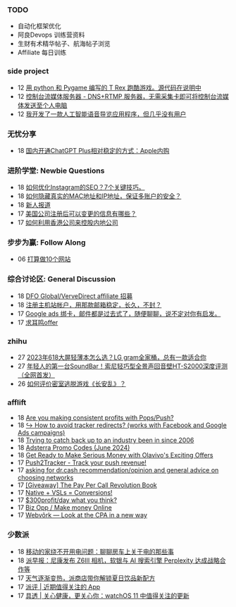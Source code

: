 ### TODO
-  自动化框架优化
-  阿良Devops 训练营资料
-  生财有术精华帖子、航海帖子浏览
-  Affiliate 每日训练

### side project
<!-- sideproject:START -->
-  12 [用 python 和 Pygame 编写的 T Rex 跑酷游戏。源代码在说明中](https://www.youtube.com/watch?v=pZySIXSelCA)
-  12 [控制台流媒体服务器 - DNS+RTMP 服务器，无需采集卡即可将控制台流媒体发送至个人电脑](https://github.com/Aioros/console-streaming-server)
-  12 [我开发了一款人工智能语音导览应用程序，但几乎没有用户](https://www.reddit.com/r/SideProject/comments/18gpp0e/ive_built_an_ai_audio_tour_app_but_have_almost_no/)<!-- sideproject:END -->


### 无忧分享
<!-- ruyo:START -->
-  18 [国内开通ChatGPT Plus相对稳定的方式：Apple内购](https://51.ruyo.net/18681.html)<!-- ruyo:END -->

### 进阶学堂: Newbie Questions
<!-- advertcn1:START -->
-  18 [如何优化Instagram的SEO？7个关键技巧。](https://www.advertcn.com/thread-115406-1-1.html)
-  18 [如何隐藏真实的MAC地址和IP地址，保证多账户的安全？](https://www.advertcn.com/thread-115405-1-1.html)
-  18 [新人报道](https://www.advertcn.com/thread-115403-1-1.html)
-  17 [美国公司注册后可以变更的信息有哪些？](https://www.advertcn.com/thread-115397-1-1.html)
-  17 [如何利用香港公司来控股内地公司](https://www.advertcn.com/thread-115396-1-1.html)<!-- advertcn1:END -->

### 步步为赢: Follow Along
<!-- advertcn2:START -->
-  06 [打算做10个网站](https://www.advertcn.com/thread-115247-1-1.html)<!-- advertcn2:END -->

### 综合讨论区: General Discussion
<!-- advertcn3:START -->
-  18 [DFO Global/VerveDirect affiliate 招募](https://www.advertcn.com/thread-115408-1-1.html)
-  18 [注册主机站帐户，用那款邮箱稳定，长久，不封？](https://www.advertcn.com/thread-115407-1-1.html)
-  17 [Google ads 绑卡，邮件都是过去式了，随便聊聊，说不定对你有启发。](https://www.advertcn.com/thread-115398-1-1.html)
-  17 [求耳鸣offer](https://www.advertcn.com/thread-115394-1-1.html)<!-- advertcn3:END -->


### zhihu
<!-- zhihu:START -->
-  27 [2023年618大屏轻薄本怎么选？LG gram全家桶，总有一款适合你](http://zhuanlan.zhihu.com/p/632641888?utm_campaign=rss&utm_medium=rss&utm_source=rss&utm_content=title)
-  27 [年轻人的第一台SoundBar！索尼轻巧型全景声回音壁HT-S2000深度评测（全网首发）](http://zhuanlan.zhihu.com/p/630990296?utm_campaign=rss&utm_medium=rss&utm_source=rss&utm_content=title)
-  26 [如何评价密室逃脱游戏《长安乱》？](http://www.zhihu.com/question/563950552/answer/3045961312?utm_campaign=rss&utm_medium=rss&utm_source=rss&utm_content=title)<!-- zhihu:END -->

### afflift
<!-- afflift:START -->
-  18 [Are you making consistent profits with Pops/Push?](https://afflift.com/f/threads/are-you-making-consistent-profits-with-pops-push.13181/)
-  18 [↪️ How to avoid tracker redirects? &lpar;works with Facebook and Google Ads campaigns&rpar;](https://afflift.com/f/threads/%E2%86%AA%EF%B8%8F-how-to-avoid-tracker-redirects-works-with-facebook-and-google-ads-campaigns.13295/)
-  18 [Trying to catch back up to an industry been in since 2006](https://afflift.com/f/threads/trying-to-catch-back-up-to-an-industry-been-in-since-2006.13299/)
-  18 [Adsterra Promo Codes &lpar;June 2024&rpar;](https://afflift.com/f/threads/adsterra-promo-codes-june-2024.13269/)
-  18 [Get Ready to Make Serious Money with Olavivo&#39;s Exciting Offers](https://afflift.com/f/threads/get-ready-to-make-serious-money-with-olavivos-exciting-offers.10730/)
-  17 [Push2Tracker - Track your push revenue!](https://afflift.com/f/threads/push2tracker-track-your-push-revenue.13278/)
-  17 [asking for dr.cash recommendation/opinion and general advice on choosing networks](https://afflift.com/f/threads/asking-for-dr-cash-recommendation-opinion-and-general-advice-on-choosing-networks.13298/)
-  17 [[Giveaway] The Pay Per Call Revolution Book](https://afflift.com/f/threads/giveaway-the-pay-per-call-revolution-book.13270/)
-  17 [Native + VSLs = Conversions!](https://afflift.com/f/threads/native-vsls-conversions.10913/)
-  17 [$300profit/day what you think?](https://afflift.com/f/threads/300profit-day-what-you-think.13245/)
-  17 [Biz Opp / Make money Online](https://afflift.com/f/threads/biz-opp-make-money-online.13292/)
-  17 [Webvõrk — Look at the CPA in a new way](https://afflift.com/f/threads/webv%C3%B5rk-%E2%80%94-look-at-the-cpa-in-a-new-way.2820/)<!-- afflift:END -->

### 少数派
<!-- sspai:START -->
-  18 [移动的家绕不开用电问题：聊聊房车上关于电的那些事](https://sspai.com/post/88929)
-  18 [派早报：尼康发布 Z6Ⅲ 相机，软银与 AI 搜索引擎 Perplexity 达成战略合作等](https://sspai.com/post/89685)
-  17 [天气逐渐变热，派商店带你解锁夏日饮品新配方](https://sspai.com/post/79882)
-  17 [派评 | 近期值得关注的 App](https://sspai.com/post/89677)
-  17 [具透 | 关心健康，更关心你：watchOS 11 中值得关注的更新](https://sspai.com/post/89662)<!-- sspai:END -->
